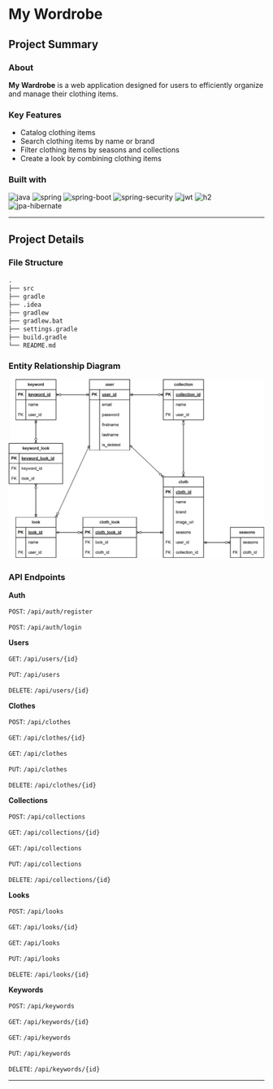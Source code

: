 # My Wordrobe

## Project Summary

### About
**My Wardrobe** is a web application designed for users to efficiently organize and manage their clothing items.

### Key Features
- Catalog clothing items
- Search clothing items by name or brand
- Filter clothing items by seasons and collections
- Create a look by combining clothing items

### Built with
![java]
![spring]
![spring-boot]
![spring-security]
![jwt]
![h2]
![jpa-hibernate]

---

## Project Details

### File Structure
    .
    ├── src
    ├── gradle
    ├── .idea
    ├── gradlew
    ├── gradlew.bat
    ├── settings.gradle
    ├── build.gradle
    └── README.md

### Entity Relationship Diagram
![img.png](img.png)

### API Endpoints

**Auth**

`POST`: `/api/auth/register`

`POST`: `/api/auth/login`

**Users**

`GET`: `/api/users/{id}`

`PUT`: `/api/users`

`DELETE`: `/api/users/{id}`

**Clothes**

`POST`: `/api/clothes`

`GET`: `/api/clothes/{id}`

`GET`: `/api/clothes`

`PUT`: `/api/clothes`

`DELETE`: `/api/clothes/{id}`

**Collections**

`POST`: `/api/collections`

`GET`: `/api/collections/{id}`

`GET`: `/api/collections`

`PUT`: `/api/collections`

`DELETE`: `/api/collections/{id}`

**Looks**

`POST`: `/api/looks`

`GET`: `/api/looks/{id}`

`GET`: `/api/looks`

`PUT`: `/api/looks`

`DELETE`: `/api/looks/{id}`

**Keywords**

`POST`: `/api/keywords`

`GET`: `/api/keywords/{id}`

`GET`: `/api/keywords`

`PUT`: `/api/keywords`

`DELETE`: `/api/keywords/{id}`

---

[java]: https://img.shields.io/badge/java-F8981D?style=for-the-badge&logoColor=white
[spring]: https://img.shields.io/badge/spring-6DB33F?style=for-the-badge&logo=spring&logoColor=white
[spring-boot]: https://img.shields.io/badge/spring%20boot-6DB33F?style=for-the-badge&logo=springboot&logoColor=white
[spring-security]: https://img.shields.io/badge/spring%20security-6DB33F?style=for-the-badge&logo=springsecurity&logoColor=white
[h2]: https://img.shields.io/badge/h2%20database-0000bb?style=for-the-badge&logoColor=white
[jpa-hibernate]: https://img.shields.io/badge/jpa%20hibernate-59666C?style=for-the-badge&logo=hibernate&logoColor=white
[jwt]: https://img.shields.io/badge/json%20web%20token-000000?style=for-the-badge&logo=jsonwebtokens&logoColor=white
